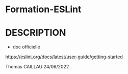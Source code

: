 # Formation-ESLint

# DESCRIPTION
- doc officielle

https://eslint.org/docs/latest/user-guide/getting-started

Thomas CAILLAU
24/06/2022
